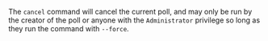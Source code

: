 The `cancel` command will cancel the current poll, and may only be run by the creator of the poll or anyone with the `Administrator` privilege so long as they run the command with `--force`.